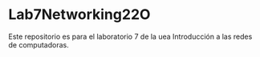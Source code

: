 # Lab7Networking22O
Este repositorio es para el laboratorio 7 de la uea Introducción a las redes de computadoras.

